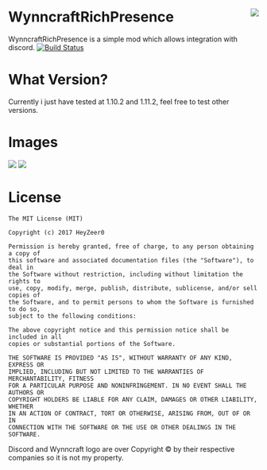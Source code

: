 # WynncraftRichPresence <img align="right" src="http://dl.heyzeer0.cf/WynnRP/discord.png">
WynncraftRichPresence is a simple mod which allows integration with discord.
[![Build Status](http://ci.heyzeer0.cf/buildStatus/icon?job=WynncraftRichPresence)](http://ci.heyzeer0.cf/job/WynncraftRichPresence/)</br>

What Version?
========
Currently i just have tested at 1.10.2 and 1.11.2, feel free to test other versions.

Images
========
<img src="http://dl.heyzeer0.cf/WynnRP/imm.gif">  <img src="http://dl.heyzeer0.cf/WynnRP/egPmL5g.png">

License
========
```
The MIT License (MIT)

Copyright (c) 2017 HeyZeer0

Permission is hereby granted, free of charge, to any person obtaining a copy of
this software and associated documentation files (the "Software"), to deal in
the Software without restriction, including without limitation the rights to
use, copy, modify, merge, publish, distribute, sublicense, and/or sell copies of
the Software, and to permit persons to whom the Software is furnished to do so,
subject to the following conditions:

The above copyright notice and this permission notice shall be included in all
copies or substantial portions of the Software.

THE SOFTWARE IS PROVIDED "AS IS", WITHOUT WARRANTY OF ANY KIND, EXPRESS OR
IMPLIED, INCLUDING BUT NOT LIMITED TO THE WARRANTIES OF MERCHANTABILITY, FITNESS
FOR A PARTICULAR PURPOSE AND NONINFRINGEMENT. IN NO EVENT SHALL THE AUTHORS OR
COPYRIGHT HOLDERS BE LIABLE FOR ANY CLAIM, DAMAGES OR OTHER LIABILITY, WHETHER
IN AN ACTION OF CONTRACT, TORT OR OTHERWISE, ARISING FROM, OUT OF OR IN
CONNECTION WITH THE SOFTWARE OR THE USE OR OTHER DEALINGS IN THE SOFTWARE.
```

Discord and Wynncraft logo are over Copyright © by their respective companies so it is not my property.